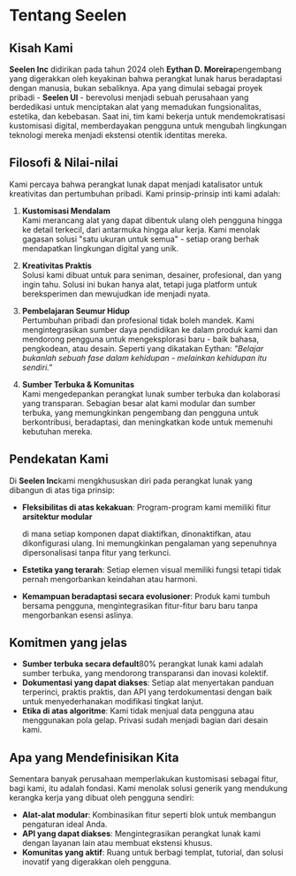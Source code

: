 # Tentang Seelen

## Kisah Kami

**Seelen Inc**  didirikan pada tahun 2024 oleh **Eythan D. Moreira**pengembang yang digerakkan
oleh keyakinan bahwa perangkat lunak harus beradaptasi dengan manusia, bukan sebaliknya.
Apa yang dimulai sebagai proyek pribadi - **Seelen UI**  - berevolusi menjadi sebuah perusahaan
yang berdedikasi untuk menciptakan alat yang memadukan fungsionalitas, estetika, dan
kebebasan. Saat ini, tim kami bekerja untuk mendemokratisasi kustomisasi digital, memberdayakan
pengguna untuk mengubah lingkungan teknologi mereka menjadi ekstensi otentik
identitas mereka.

## Filosofi & Nilai-nilai

Kami percaya bahwa perangkat lunak dapat menjadi katalisator untuk kreativitas dan pertumbuhan pribadi. Kami
prinsip-prinsip inti kami adalah:

1.  **Kustomisasi Mendalam**\
    Kami merancang alat yang dapat dibentuk ulang oleh pengguna hingga ke detail terkecil, dari
    antarmuka hingga alur kerja. Kami menolak gagasan solusi "satu ukuran untuk semua"
    \- setiap orang berhak mendapatkan lingkungan digital yang unik.

2.  **Kreativitas Praktis**\
    Solusi kami dibuat untuk para seniman, desainer, profesional, dan
    yang ingin tahu. Solusi ini bukan hanya alat, tetapi juga platform untuk bereksperimen dan
    mewujudkan ide menjadi nyata.

3.  **Pembelajaran Seumur Hidup**\
    Pertumbuhan pribadi dan profesional tidak boleh mandek. Kami mengintegrasikan
    sumber daya pendidikan ke dalam produk kami dan mendorong pengguna untuk mengeksplorasi
    baru - baik bahasa, pengkodean, atau desain. Seperti yang dikatakan Eythan: *"Belajar
    bukanlah sebuah fase dalam kehidupan - melainkan kehidupan itu sendiri."*

4.  **Sumber Terbuka & Komunitas**\
    Kami mengedepankan perangkat lunak sumber terbuka dan kolaborasi yang transparan. Sebagian besar alat kami
    modular dan sumber terbuka, yang memungkinkan pengembang dan pengguna untuk
    berkontribusi, beradaptasi, dan meningkatkan kode untuk memenuhi kebutuhan mereka.

## Pendekatan Kami

Di **Seelen Inc**kami mengkhususkan diri pada perangkat lunak yang dibangun di atas tiga prinsip:

*   **Fleksibilitas di atas kekakuan**: Program-program kami memiliki fitur **arsitektur modular**

    di mana setiap komponen dapat diaktifkan, dinonaktifkan, atau dikonfigurasi ulang. Ini
    memungkinkan pengalaman yang sepenuhnya dipersonalisasi tanpa fitur yang terkunci.
*   **Estetika yang terarah**: Setiap elemen visual memiliki fungsi tetapi tidak pernah
    mengorbankan keindahan atau harmoni.
*   **Kemampuan beradaptasi secara evolusioner**: Produk kami tumbuh bersama pengguna, mengintegrasikan fitur-fitur baru
    baru tanpa mengorbankan esensi aslinya.

## Komitmen yang jelas

*   **Sumber terbuka secara default**80% perangkat lunak kami adalah sumber terbuka, yang mendorong
    transparansi dan inovasi kolektif.
*   **Dokumentasi yang dapat diakses**: Setiap alat menyertakan panduan terperinci, praktis
    praktis, dan API yang terdokumentasi dengan baik untuk menyederhanakan modifikasi tingkat lanjut.
*   **Etika di atas algoritme**: Kami tidak menjual data pengguna atau menggunakan pola gelap.
    Privasi sudah menjadi bagian dari desain kami.

## Apa yang Mendefinisikan Kita

Sementara banyak perusahaan memperlakukan kustomisasi sebagai fitur, bagi kami, itu adalah
fondasi. Kami menolak solusi generik yang mendukung kerangka kerja yang dibuat oleh pengguna
sendiri:

*   **Alat-alat modular**: Kombinasikan fitur seperti blok untuk membangun pengaturan ideal Anda.
*   **API yang dapat diakses**: Mengintegrasikan perangkat lunak kami dengan layanan lain atau membuat
    ekstensi khusus.
*   **Komunitas yang aktif**: Ruang untuk berbagi templat, tutorial, dan
    solusi inovatif yang digerakkan oleh pengguna.
